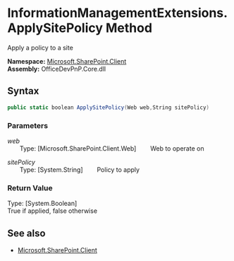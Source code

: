 # InformationManagementExtensions.ApplySitePolicy Method  
Apply a policy to a site  

**Namespace:** [Microsoft.SharePoint.Client](Microsoft.SharePoint.Client.md)  
**Assembly:** OfficeDevPnP.Core.dll  
## Syntax
```C#
public static boolean ApplySitePolicy(Web web,String sitePolicy)
```
### Parameters
*web*  
&emsp;&emsp;Type: [Microsoft.SharePoint.Client.Web] 
&emsp;&emsp;Web to operate on  
  
*sitePolicy*  
&emsp;&emsp;Type: [System.String] 
&emsp;&emsp;Policy to apply  
  
### Return Value
Type: [System.Boolean]  
True if applied, false otherwise

## See also
- [Microsoft.SharePoint.Client](Microsoft.SharePoint.Client.md)
